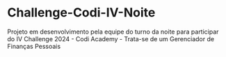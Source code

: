 # Challenge-Codi-IV-Noite
Projeto em desenvolvimento pela equipe do turno da noite para participar do IV Challenge 2024 - Codi Academy - Trata-se de um Gerenciador de Finanças Pessoais
